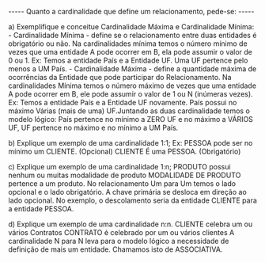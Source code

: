 ----- Quanto a cardinalidade que define um relacionamento, pede-se: -----

a) Exemplifique e conceitue Cardinalidade Máxima e Cardinalidade Mínima:
    - Cardinalidade Mínima - define se o relacionamento entre duas entidades é obrigatório ou não. Na cardinalidades mínima temos o número mínimo de vezes que uma entidade A pode ocorrer em B, ela pode assumir o valor de 0 ou 1.
    Ex: Temos a entidade País e a Entidade UF. Uma UF pertence pelo menos a UM País. 
    - Cardinalidade Máxima - define a quantidade máxima de ocorrências da Entidade que pode participar do Relacionamento. Na cardinalidades Mínima temos o número máximo de vezes que uma entidade A pode ocorrer em B, ele pode assumir o valor de 1 ou N (inúmeras vezes).
    Ex: Temos a entidade País e a Entidade UF novamente. País possui no máximo Várias (mais de uma) UF.Juntando as duas cardinalidade temos o modelo lógico: País pertence no mínimo a ZERO UF e no máximo a VÁRIOS UF, UF pertence no máximo e no mínimo a UM País.
        
b) Explique um exemplo de uma cardinalidade 1:1;
    Ex: PESSOA pode ser no mínimo um CLIENTE. (Opcional) 
    CLIENTE É uma PESSOA. (Obrigatório)

c) Explique um exemplo de uma cardinalidade 1:n;
    PRODUTO possui nenhum ou muitas modalidade de produto 
    MODALIDADE DE PRODUTO pertence a um produto. 
    No relacionamento Um para Um temos o lado opcional e o lado obrigatório. A chave primária se desloca em direção ao lado opcional. No exemplo, o descolamento seria da entidade CLIENTE para a entidade PESSOA.

d) Explique um exemplo de uma cardinalidade n:n.
    CLIENTE celebra um ou vários Contratos
    CONTRATO é celebrado por um ou vários clientes
    A cardinalidade N para N leva para o modelo lógico a necessidade de definição de mais um entidade. Chamamos isto de ASSOCIATIVA.
